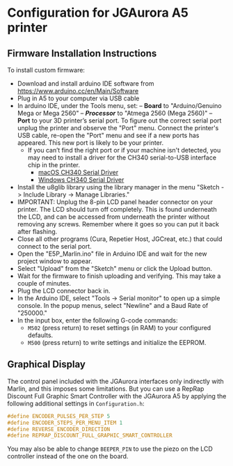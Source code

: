 # Configuration for JGAurora A5 printer

## Firmware Installation Instructions

To install custom firmware:

- Download and install arduino IDE software from https://www.arduino.cc/en/Main/Software
- Plug in A5 to your computer via USB cable
- In arduino IDE, under the Tools menu, set:
  – **Board** to "Arduino/Genuino Mega or Mega 2560"
  – ***Processor*** to "Atmega 2560 (Mega 2560)"
  – **Port** to your 3D printer’s serial port. To figure out the correct serial port unplug the printer and observe the "Port" menu. Connect the printer's USB cable, re-open the "Port" menu and see if a new ports has appeared. This new port is likely to be your printer.
    - If you can’t find the right port or if your machine isn't detected, you may need to install a driver for the CH340 serial-to-USB interface chip in the printer.
      - [macOS CH340 Serial Driver](http://sampin.ch/ch340-driver-mac)
      - [Windows CH340 Serial Driver](https://sparks.gogo.co.nz/ch340.html)
- Install the u8glib library using the library manager in the menu "Sketch -> Include Library -> Manage Libraries."
- IMPORTANT: Unplug the 8-pin LCD panel header connector on your printer. The LCD should turn off completely. This is found underneath the LCD, and can be accessed from underneath the printer without removing any screws. Remember where it goes so you can put it back after flashing.
- Close all other programs (Cura, Repetier Host, JGCreat, etc.) that could connect to the serial port.
- Open the "E5P_Marlin.ino" file in Arduino IDE and wait for the new project window to appear.
- Select "Upload" from the "Sketch" menu or click the Upload button.
- Wait for the firmware to finish uploading and verifying. This may take a couple of minutes.
- Plug the LCD connector back in.
- In the Arduino IDE, select "Tools -> Serial monitor" to open up a simple console. In the popup menus, select "Newline" and a Baud Rate of "250000."
- In the input box, enter the following G-code commands:
  - `M502` (press return) to reset settings (in RAM) to your configured defaults.
  - `M500` (press return) to write settings and initialize the EEPROM.

## Graphical Display

The control panel included with the JGAurora interfaces only indirectly with Marlin, and this imposes some limitations. But you can use a RepRap Discount Full Graphic Smart Controller with the JGAurora A5 by applying the following additional settings in `Configuration.h`:

```cpp
#define ENCODER_PULSES_PER_STEP 5
#define ENCODER_STEPS_PER_MENU_ITEM 1
#define REVERSE_ENCODER_DIRECTION
#define REPRAP_DISCOUNT_FULL_GRAPHIC_SMART_CONTROLLER
```

You may also be able to change `BEEPER_PIN` to use the piezo on the LCD controller instead of the one on the board.
